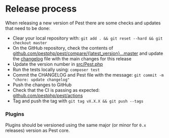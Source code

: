 # Release process

When releasing a new version of Pest there are some checks and updates that need to be done:

- Clear your local repository with: `git add . && git reset --hard && git checkout master` 
- On the GitHub repository, check the contents of [github.com/pestphp/pest/compare/{latest_version}...master](https://github.com/pestphp/pest/compare/{latest_version}...master) and update the [changelog](CHANGELOG.md) file with the main changes for this release
- Update the version number in [src/Pest.php](src/Pest.php)
- Run the tests locally using: `composer test`
- Commit the CHANGELOG and Pest file with the message: `git commit -m "chore: update changelog"`
- Push the changes to GitHub
- Check that the CI is passing as expected: [github.com/pestphp/pest/actions](https://github.com/pestphp/pest/actions)
- Tag and push the tag with `git tag vX.X.X && git push --tags`

### Plugins

Plugins should be versioned using the same major (or minor for `0.x` releases) version as Pest core.
